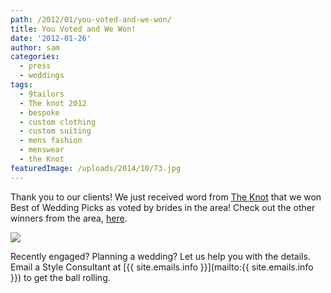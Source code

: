 ```yaml
---
path: /2012/01/you-voted-and-we-won/
title: You Voted and We Won!
date: '2012-01-26'
author: sam
categories:
  - press
  - weddings
tags:
  - 9tailors
  - The knot 2012
  - bespoke
  - custom clothing
  - custom suiting
  - mens fashion
  - menswear
  - the Knot
featuredImage: /uploads/2014/10/73.jpg
---
```

Thank you to our clients! We just received word from [The Knot](http://www.theknot.com/) that we won Best of Wedding Picks as voted by brides in the area! Check out the other winners from the area, [here](http://www.theknot.com/Vendors/LocalVendors/best-of-weddings/all-Boston/061#MFW).

[![](http://4.bp.blogspot.com/-4yuBJ14ywQk/TyF_Ihl3QuI/AAAAAAAABH0/VMkVm2HSSl0/s1600/knot.jpg)](http://4.bp.blogspot.com/-4yuBJ14ywQk/TyF_Ihl3QuI/AAAAAAAABH0/VMkVm2HSSl0/s1600/knot.jpg)

Recently engaged? Planning a wedding? Let us help you with the details. Email a Style Consultant at [{{ site.emails.info }}](mailto:{{ site.emails.info }}) to get the ball rolling.